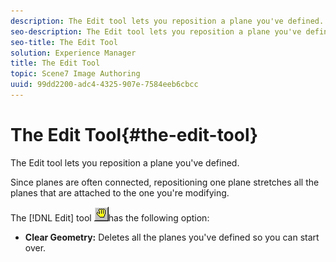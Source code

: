 ```yaml
---
description: The Edit tool lets you reposition a plane you've defined.
seo-description: The Edit tool lets you reposition a plane you've defined.
seo-title: The Edit Tool
solution: Experience Manager
title: The Edit Tool
topic: Scene7 Image Authoring
uuid: 99dd2200-adc4-4325-907e-7584eeb6cbcc
---
```


# The Edit Tool{#the-edit-tool}

The Edit tool lets you reposition a plane you've defined.

Since planes are often connected, repositioning one plane stretches all the planes that are attached to the one you're modifying.

The [!DNL Edit] tool ![](assets/edit_tool.png)has the following option:

* **Clear Geometry:** Deletes all the planes you've defined so you can start over.

